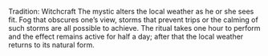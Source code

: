 Tradition: Witchcraft
The mystic alters the local weather as he or she sees fit. Fog that obscures one’s view, storms that prevent trips or the calming of such storms are all possible to achieve. The ritual takes one hour to perform and the effect remains active for half a day; after that the local weather returns to its natural form.